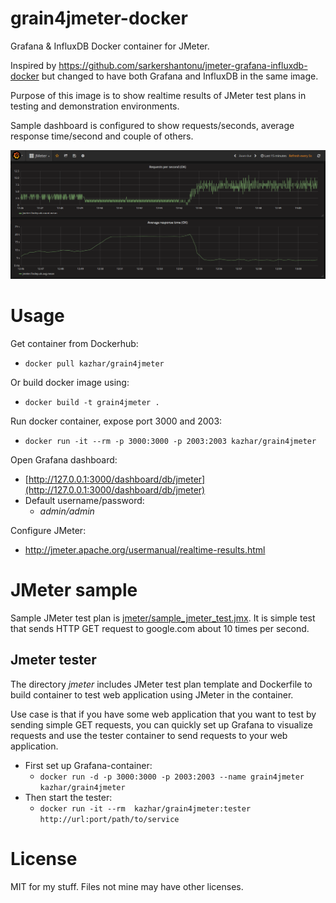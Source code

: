 # grain4jmeter-docker

Grafana &amp; InfluxDB Docker container for JMeter.

Inspired by https://github.com/sarkershantonu/jmeter-grafana-influxdb-docker but changed to have both Grafana and InfluxDB in the same image.

Purpose of this image is to show realtime results of JMeter test plans in testing and demonstration environments.

Sample dashboard is configured to show requests/seconds, average response time/second and couple of others.

![Grafana UI](img/grafana_jmeter.png)

# Usage

Get container from Dockerhub:

- ```docker pull kazhar/grain4jmeter```

Or build docker image using:
- ```docker build -t grain4jmeter .```

Run docker container, expose port 3000 and 2003:

- ```docker run -it --rm -p 3000:3000 -p 2003:2003 kazhar/grain4jmeter```

Open Grafana dashboard:

- [http://127.0.0.1:3000/dashboard/db/jmeter](http://127.0.0.1:3000/dashboard/db/jmeter)
- Default username/password:
  - *admin/admin*

Configure JMeter:

- http://jmeter.apache.org/usermanual/realtime-results.html

# JMeter sample

Sample JMeter test plan is [jmeter/sample_jmeter_test.jmx](jmeter/sample_jmeter_test.jmx). It is simple test that sends HTTP GET request to google.com about 10 times per second.

## Jmeter tester

The directory _jmeter_ includes JMeter test plan template and Dockerfile to build container to test web application using JMeter in the container.

Use case is that if you have some web application that you want to test by sending simple GET requests, you can quickly set up Grafana to visualize requests and use the tester container to send requests to your web application.

- First set up Grafana-container:
  - `docker run -d -p 3000:3000 -p 2003:2003 --name grain4jmeter kazhar/grain4jmeter`
- Then start the tester:
  - `docker run -it --rm  kazhar/grain4jmeter:tester http://url:port/path/to/service`

# License

MIT for my stuff. Files not mine may have other licenses.
